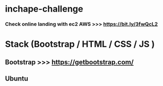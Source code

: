# inchape-challenge

### Check online landing with ec2 AWS >>> https://bit.ly/3fwQcL2

# Stack (Bootstrap / HTML / CSS / JS )
## Bootstrap >>> https://getbootstrap.com/
## Ubuntu